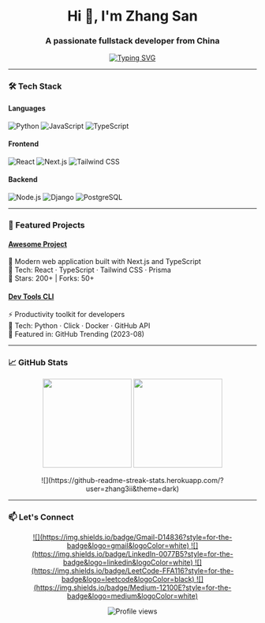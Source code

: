 <h1 align="center">Hi 👋, I'm Zhang San</h1>
<h3 align="center">A passionate fullstack developer from China</h3>

<p align="center">
  <a href="https://git.io/typing-svg">
    <img src="https://readme-typing-svg.demolab.com?font=Fira+Code&pause=1000&width=435&lines=Welcome+to+my+GitHub+profile!;Open+Source+Enthusiast;Fullstack+Developer;Tech+Blogger" alt="Typing SVG" />
  </a>
</p>

---

### 🛠️ Tech Stack

#### Languages
![Python](https://img.shields.io/badge/-Python-3776AB?style=flat&logo=python&logoColor=white)
![JavaScript](https://img.shields.io/badge/-JavaScript-F7DF1E?style=flat&logo=javascript&logoColor=black)
![TypeScript](https://img.shields.io/badge/-TypeScript-3178C6?style=flat&logo=typescript&logoColor=white)

#### Frontend
![React](https://img.shields.io/badge/-React-61DAFB?style=flat&logo=react&logoColor=black)
![Next.js](https://img.shields.io/badge/-Next.js-000000?style=flat&logo=nextdotjs&logoColor=white)
![Tailwind CSS](https://img.shields.io/badge/-Tailwind_CSS-06B6D4?style=flat&logo=tailwindcss&logoColor=white)

#### Backend
![Node.js](https://img.shields.io/badge/-Node.js-339933?style=flat&logo=nodedotjs&logoColor=white)
![Django](https://img.shields.io/badge/-Django-092E20?style=flat&logo=django&logoColor=white)
![PostgreSQL](https://img.shields.io/badge/-PostgreSQL-4169E1?style=flat&logo=postgresql&logoColor=white)

---

### 🚀 Featured Projects

#### [Awesome Project](https://github.com/zhang3ii/awesome-project)
📌 Modern web application built with Next.js and TypeScript  
🔧 Tech: React · TypeScript · Tailwind CSS · Prisma  
🌟 Stars: 200+ | Forks: 50+

#### [Dev Tools CLI](https://github.com/zhang3ii/dev-tools-cli)
⚡️ Productivity toolkit for developers  
🔧 Tech: Python · Click · Docker · GitHub API  
🚀 Featured in: GitHub Trending (2023-08)

---

### 📈 GitHub Stats

<p align="center">
  <img height="180em" src="https://github-readme-stats.vercel.app/api?username=zhang3ii&show_icons=true&theme=dark&count_private=true&include_all_commits=true" />
  <img height="180em" src="https://github-readme-stats.vercel.app/api/top-langs/?username=zhang3ii&layout=compact&theme=dark&langs_count=6" />
</p>

<p align="center">
  ![](https://github-readme-streak-stats.herokuapp.com/?user=zhang3ii&theme=dark)
</p>

---

### 📫 Let's Connect

<p align="center">
  <a href="mailto:your.email@example.com">
    ![](https://img.shields.io/badge/Gmail-D14836?style=for-the-badge&logo=gmail&logoColor=white)
  </a>
  <a href="https://linkedin.com/in/your-profile">
    ![](https://img.shields.io/badge/LinkedIn-0077B5?style=for-the-badge&logo=linkedin&logoColor=white)
  </a>
  <a href="https://leetcode.com/your-profile">
    ![](https://img.shields.io/badge/LeetCode-FFA116?style=for-the-badge&logo=leetcode&logoColor=black)
  </a>
  <a href="https://your-blog.com">
    ![](https://img.shields.io/badge/Medium-12100E?style=for-the-badge&logo=medium&logoColor=white)
  </a>
</p>

<p align="center">
  <img src="https://komarev.com/ghpvc/?username=zhang3ii&color=blue&style=flat-square" alt="Profile views" />
</p>
